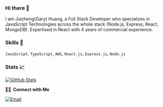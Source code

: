 ### Hi there 👋

I am Jiazheng(Gary) Huang, a Full Stack Developer who specializes in JavaScript Technologies across the whole stack (Node.js, Express, React, MongoDB). Expertised in React with 4 years of commercial experience.


### Skills 🔧

`JavaScript`, `TypeScript`, `AWS`, `React.js`, `Express.js`, `Node.js`


<!--
**garyhuangdev/garyhuangdev** is a ✨ _special_ ✨ repository because its `README.md` (this file) appears on your GitHub profile.

Here are some ideas to get you started:

- 🔭 I’m currently working on ...
- 🌱 I’m currently learning ...
- 👯 I’m looking to collaborate on ...
- 🤔 I’m looking for help with ...
- 💬 Ask me about ...
- 📫 How to reach me: ...
- 😄 Pronouns: ...
- ⚡ Fun fact: ...
-->

### Stats 📈
[![GitHub Stats](https://github-readme-stats.vercel.app/api?username=garyhuangdev&theme=radical&count_private=false&show_icons=true&hide=prs)](https://github.com/garyhuangdev)


**🤝🏻 &nbsp;Connect with Me**

<a href="mailto:garyhuang.dev@gmail.com"><img alt="Email" src="https://img.shields.io/badge/Email-garyhuang.dev@gmail.com-blue?style=flat-square&logo=gmail"></a>

